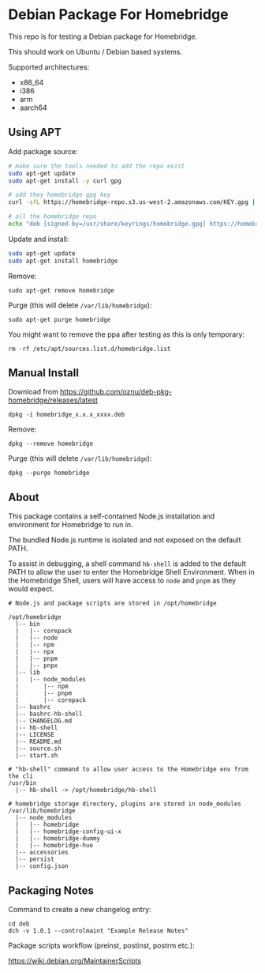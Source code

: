 # Debian Package For Homebridge

This repo is for testing a Debian package for Homebridge.

This should work on Ubuntu / Debian based systems.

Supported architectures:

* x86_64
* i386
* arm
* aarch64

## Using APT

Add package source:

```bash
# make sure the tools needed to add the repo exist
sudo apt-get update
sudo apt-get install -y curl gpg

# add they homebridge gpg key
curl -sfL https://homebridge-repo.s3.us-west-2.amazonaws.com/KEY.gpg | sudo gpg --dearmor | sudo tee /usr/share/keyrings/homebridge.gpg  > /dev/null

# all the homebridge repo
echo "deb [signed-by=/usr/share/keyrings/homebridge.gpg] https://homebridge-repo.s3.us-west-2.amazonaws.com stable main" | sudo tee /etc/apt/sources.list.d/homebridge.list > /dev/null
```

Update and install:

```bash
sudo apt-get update
sudo apt-get install homebridge
```

Remove:

```
sudo apt-get remove homebridge
```

Purge (this will delete `/var/lib/homebridge`):

```
sudo apt-get purge homebridge
```

You might want to remove the ppa after testing as this is only temporary:

```
rm -rf /etc/apt/sources.list.d/homebridge.list
```

## Manual Install

Download from https://github.com/oznu/deb-pkg-homebridge/releases/latest

```
dpkg -i homebridge_x.x.x_xxxx.deb
```

Remove:

```
dpkg --remove homebridge
```

Purge (this will delete `/var/lib/homebridge`):

```
dpkg --purge homebridge
```

## About

This package contains a self-contained Node.js installation and environment for Homebridge to run in.

The bundled Node.js runtime is isolated and not exposed on the default PATH.

To assist in debugging, a shell command `hb-shell` is added to the default PATH to allow the user to enter the Homebridge Shell Environment. When in the Homebridge Shell, users will have access to `node` and `pnpm` as they would expect.

```shell
# Node.js and package scripts are stored in /opt/homebridge

/opt/homebridge
  |-- bin
  |   |-- corepack
  |   |-- node
  |   |-- npm 
  |   |-- npx
  |   |-- pnpm
  |   |-- pnpx
  |-- lib
  |   |-- node_modules
  |       |-- npm
  |       |-- pnpm
  |       |-- corepack
  |-- bashrc
  |-- bashrc-hb-shell
  |-- CHANGELOG.md
  |-- hb-shell
  |-- LICENSE
  |-- README.md
  |-- source.sh
  |-- start.sh

# "hb-shell" command to allow user access to the Homebridge env from the cli
/usr/bin
  |-- hb-shell -> /opt/homebridge/hb-shell

# homebridge storage directory, plugins are stored in node_modules
/var/lib/homebridge
  |-- node_modules
  |   |-- homebridge
  |   |-- homebridge-config-ui-x
  |   |-- homebridge-dummy
  |   |-- homebridge-hue
  |-- accessories
  |-- persist
  |-- config.json
```

## Packaging Notes

Command to create a new changelog entry:

```
cd deb
dch -v 1.0.1 --controlmaint "Example Release Notes"
```

Package scripts workflow (preinst, postinst, postrm etc.):

https://wiki.debian.org/MaintainerScripts